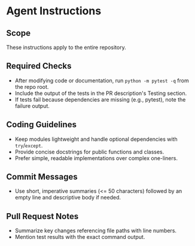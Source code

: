 # Agent Instructions

## Scope
These instructions apply to the entire repository.

## Required Checks
- After modifying code or documentation, run `python -m pytest -q` from the repo root.
- Include the output of the tests in the PR description's Testing section.
- If tests fail because dependencies are missing (e.g., pytest), note the failure output.

## Coding Guidelines
- Keep modules lightweight and handle optional dependencies with `try`/`except`.
- Provide concise docstrings for public functions and classes.
- Prefer simple, readable implementations over complex one-liners.

## Commit Messages
- Use short, imperative summaries (<= 50 characters) followed by an empty line and descriptive body if needed.

## Pull Request Notes
- Summarize key changes referencing file paths with line numbers.
- Mention test results with the exact command output.
